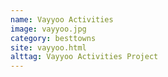 ```yaml
---
name: Vayyoo Activities
image: vayyoo.jpg
category: besttowns
site: vayyoo.html
alttag: Vayyoo Activities Project
---
```


